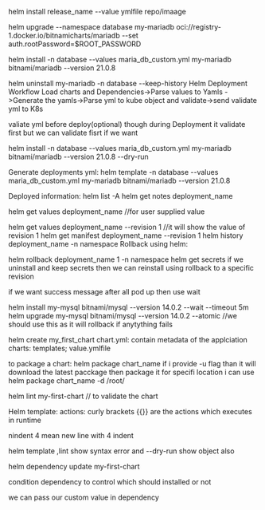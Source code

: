 helm install release_name --value ymlfile repo/imaage


helm upgrade --namespace database my-mariadb oci://registry-1.docker.io/bitnamicharts/mariadb --set auth.rootPassword=$ROOT_PASSWORD

helm install -n database --values maria_db_custom.yml my-mariadb bitnami/mariadb --version 21.0.8

helm uninstall my-mariadb -n database --keep-history
Helm Deployment Workflow
Load charts and Dependencies->Parse values to Yamls ->Generate the yamls->Parse yml to kube object and validate->send validate yml to K8s

valiate yml before deploy(optional) though during Deployment it validate first but we can validate fisrt if we want

helm install -n database --values maria_db_custom.yml my-mariadb bitnami/mariadb --version 21.0.8 --dry-run

Generate deployments yml:
helm template -n database --values maria_db_custom.yml my-mariadb bitnami/mariadb --version 21.0.8

Deployed information:
helm list -A
helm get notes deployment_name

helm get values deployment_name  //for user supplied value


helm get values deployment_name --revision 1 //it will show the value of revision 1
helm get manifest deployment_name --revision 1
helm history deployment_name -n namespace
Rollback using helm:

helm rollback deployment_name 1 -n namespace
helm get secrets
if we uninstall and keep secrets then we can reinstall using rollback to a specific revision

if we want success message after all pod up then use wait

helm install my-mysql bitnami/mysql --version 14.0.2 --wait --timeout 5m
helm upgrade my-mysql bitnami/mysql --version 14.0.2 --atomic //we should use this as it will rollback if anytything fails


helm create my_first_chart
chart.yml: contain metadata of the applciation
charts:
templates;
value.ymlfile

to package a chart:
helm package chart_name  if i provide -u flag than it will download the latest pacckage then package it
for specifi location i can use helm package chart_name -d /root/

helm lint my-first-chart // to validate the chart


Helm template:
actions: curly brackets {{}} are the actions which executes in runtime

nindent 4 mean new line with 4 indent

helm template ,lint show syntax error and --dry-run show object also

helm dependency update my-first-chart

condition dependency to control which should installed or not

we can pass our custom value in dependency
